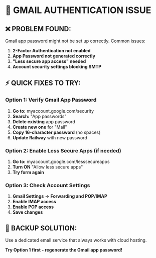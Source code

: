 # 🚨 GMAIL AUTHENTICATION ISSUE

## ❌ PROBLEM FOUND:
Gmail app password might not be set up correctly. Common issues:

1. **2-Factor Authentication not enabled**
2. **App Password not generated correctly**  
3. **"Less secure app access" needed**
4. **Account security settings blocking SMTP**

## ⚡ QUICK FIXES TO TRY:

### Option 1: Verify Gmail App Password
1. **Go to:** myaccount.google.com/security
2. **Search:** "App passwords"
3. **Delete existing** app password
4. **Create new one** for "Mail"
5. **Copy 16-character password** (no spaces)
6. **Update Railway** with new password

### Option 2: Enable Less Secure Apps (if needed)
1. **Go to:** myaccount.google.com/lesssecureapps
2. **Turn ON** "Allow less secure apps"
3. **Try form again**

### Option 3: Check Account Settings
1. **Gmail Settings** → **Forwarding and POP/IMAP**
2. **Enable IMAP access**
3. **Enable POP access**
4. **Save changes**

## 🔄 BACKUP SOLUTION:
Use a dedicated email service that always works with cloud hosting.

**Try Option 1 first - regenerate the Gmail app password!**
